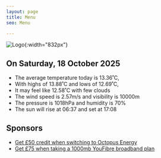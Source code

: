 ```yaml
---
layout: page
title: Menu
seo: Menu

---
```


![Logo](/images/logo.jpg){:width="832px"}

<!-- weather_marker starts -->
## On Saturday, 18 October 2025

- The average temperature today is 13.36˚C,
- With highs of 13.88˚C and lows of 12.69˚C,
- It may feel like 12.58˚C with few clouds
- The wind speed is 2.57m/s and visibility is 10000m
- The pressure is 1018hPa and humidity is 70%
- The sun will rise at 06:37 and set at 17:08

<!-- weather_marker ends -->

## Sponsors

- [Get £50 credit when switching to Octopus Energy](https://bit.ly/3oD1nnS)
- [Get £75 when taking a 1000mb YouFibre broadband plan](https://aklam.io/91zWhU?)
